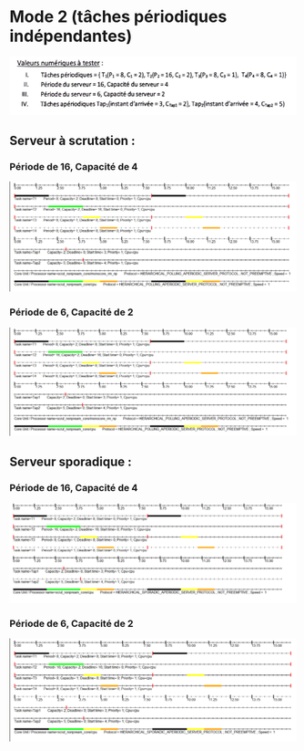 # Mode 2 (tâches périodiques indépendantes)

![](Etape1_Mode2/exemples.png)

## Serveur à scrutation :
### Période de 16, Capacité de 4
![](Etape1_Mode2/Etape1_Mode2_SCR/scr_p16_c4.png)

### Période de 6, Capacité de 2
![](Etape1_Mode2/Etape1_Mode2_SCR/scr_p6_c2.png)

## Serveur sporadique :
### Période de 16, Capacité de 4
![](Etape1_Mode2/Etape1_Mode2_SPO/spo_p16_c4.png)

### Période de 6, Capacité de 2
![](Etape1_Mode2/Etape1_Mode2_SPO/spo_p6_c2.png)

